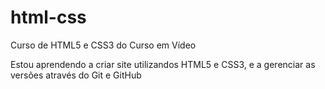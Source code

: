 # html-css
 Curso de HTML5 e CSS3 do Curso em Vídeo

Estou aprendendo a criar site utilizandos HTML5 e CSS3, e a gerenciar as versões através do Git e GitHub